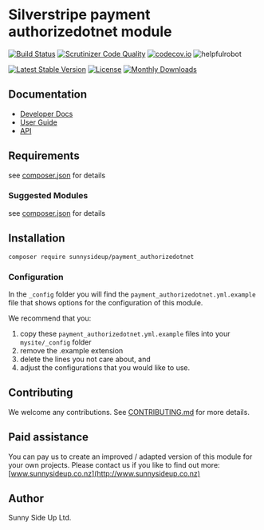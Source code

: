 # Silverstripe payment authorizedotnet module
[![Build Status](https://travis-ci.org/sunnysideup/silverstripe-payment_authorizedotnet.svg?branch=master)](https://travis-ci.org/sunnysideup/silverstripe-payment_authorizedotnet)
[![Scrutinizer Code Quality](https://scrutinizer-ci.com/g/sunnysideup/silverstripe-payment_authorizedotnet/badges/quality-score.png?b=master)](https://scrutinizer-ci.com/g/sunnysideup/silverstripe-payment_authorizedotnet/?branch=master)
[![codecov.io](https://codecov.io/github/sunnysideup/silverstripe-payment_authorizedotnet/coverage.svg?branch=master)](https://codecov.io/github/sunnysideup/silverstripe-payment_authorizedotnet?branch=master)
![helpfulrobot](https://helpfulrobot.io/sunnysideup/payment_authorizedotnet/badge)

[![Latest Stable Version](https://poser.pugx.org/sunnysideup/payment_authorizedotnet/version)](https://packagist.org/packages/sunnysideup/payment_authorizedotnet)
[![License](https://poser.pugx.org/sunnysideup/payment_authorizedotnet/license)](https://packagist.org/packages/sunnysideup/payment_authorizedotnet)
[![Monthly Downloads](https://poser.pugx.org/sunnysideup/payment_authorizedotnet/d/monthly)](https://packagist.org/packages/sunnysideup/payment_authorizedotnet)


## Documentation



 * [Developer Docs](docs/en/INDEX.md)
 * [User Guide](docs/en/userguide.md)
 * [API](http://ssmods.com/apis/payment_authorizedotnet/docs/en/api/)

## Requirements



see [composer.json](composer.json) for details

### Suggested Modules



see [composer.json](composer.json) for details


## Installation


```
composer require sunnysideup/payment_authorizedotnet
```

### Configuration



In the `_config` folder you will find the `payment_authorizedotnet.yml.example`
file that shows options for the configuration of this module.

We recommend that you:

  1. copy these `payment_authorizedotnet.yml.example` files into your
`mysite/_config` folder
  2. remove the .example extension
  3. delete the lines you not care about, and
  4. adjust the configurations that you would like to use.


## Contributing



We welcome any contributions. See [CONTRIBUTING.md](CONTRIBUTING.md) for more details.

## Paid assistance



You can pay us to create an improved / adapted version of this module for your own projects.  Please contact us if you like to find out more: [www.sunnysideup.co.nz](http://www.sunnysideup.co.nz)

## Author



Sunny Side Up Ltd.
